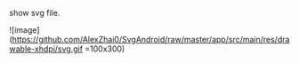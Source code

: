 show svg file.

![image](https://github.com/AlexZhai0/SvgAndroid/raw/master/app/src/main/res/drawable-xhdpi/svg.gif =100x300)
